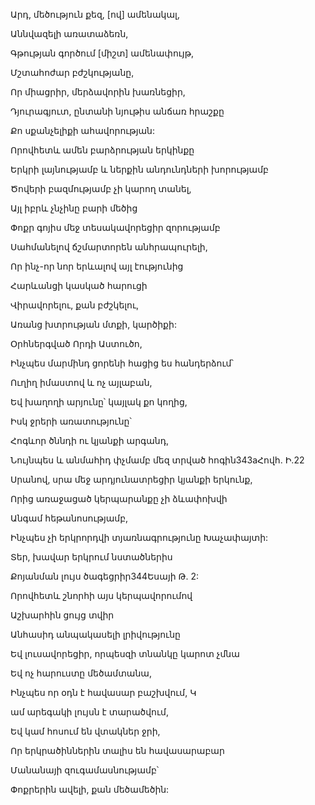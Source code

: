 Արդ, մեծություն քեզ, [ով] ամենակալ,


Աննվազելի առատաձեռն,


Գթության գործում [միշտ] ամենափույթ,


Մշտահոժար բժշկությանը,


Որ միացրիր, մերձավորին խառնեցիր,


Դյուրագյուտ, ընտանի նյութիս անճառ հրաշքը


Քո սքանչելիքի ահավորության:


Որովհետև ամեն բարձրության երկինքը


Երկրի լայնությամբ և ներքին անդունդների խորությամբ


Ծովերի բազմությամբ չի կարող տանել,


Այլ իբրև չնչինը բարի մեծից


Փոքր գոյիս մեջ տեսակավորեցիր զորությամբ


Սահմանելով ճշմարտորեն անհրապուրելի,


Որ ինչ-որ նոր երևալով այլ էությունից


Հարևանցի կասկած հարուցի


Վիրավորելու, քան բժշկելու,


Առանց խտրության մտքի, կարծիքի:


Օրհներգված Որդի Աստուծո,


Ինչպես մարմինդ ցորենի հացից ես հանդերձում՝


Ուղիղ իմաստով և ոչ այլաբան,


Եվ խաղողի արյունը՝ կայլակ քո կողից,


Իսկ ջրերի առատությունը՝


Հոգևոր ծննդի ու կյանքի արգանդ,


Նույնպես և անմահիդ փչմամբ մեզ տրված հոգին343aՀովհ. Ի.22


Սրանով, սրա մեջ արդյունատրեցիր կյանքի երկունք,


Որից առաջացած կերպարանքը չի ձևափոխվի


Անգամ հեթանոսությամբ,


Ինչպես չի երկրորդվի տյառնագրությունը Խաչափայտի:


Տեր, խավար երկրում նստածներիս


Քոյանման լույս ծագեցրիր344Եսայի Թ. 2:


Որովհետև շնորհի այս կերպավորումով


Աշխարհին ցույց տվիր


Անհասիդ անպակասելի լրիվությունը


Եվ լուսավորեցիր, որպեսզի տնանկը կարոտ չմնա


Եվ ոչ հարուստը մեծամտանա,


Ինչպես որ օդն է հավասար բաշխվում, Կ


ամ արեգակի լույսն է տարածվում,


Եվ կամ հոսում են վտակներ ջրի,


Որ երկրածիններին տալիս են հավասարաբար


Մանանայի զուգամասնությամբ՝


Փոքրերին ավելի, քան մեծամեծին: